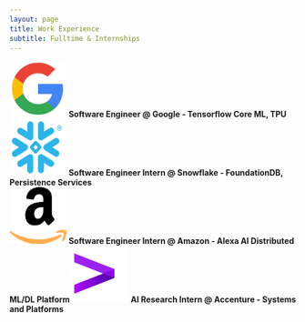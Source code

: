 ```yaml
---
layout: page
title: Work Experience
subtitle: Fulltime & Internships
---
```


<span>
    <img src="/assets/googlelogo.png" alt="drawing" style="width:100px;height:100px;"/>
    <b> Software Engineer @ Google - Tensorflow Core ML, TPU </b>
</span>
<br />
<span>
    <img src="/assets/snowflakelogo.png" alt="drawing" style="width:100px;height:100px;"/>
    <b> Software Engineer Intern @ Snowflake - FoundationDB, Persistence Services </b>
</span>
<br />
<span>
    <img src="/assets/amazon-logo.png" alt="drawing" style="width:100px;height:100px;"/>
    <b> Software Engineer Intern @ Amazon - Alexa AI Distributed ML/DL Platform </b>
</span>

<span>
    <img src="/assets/accenturelogo.png" alt="drawing" style="width:100px;height:100px;"/>
    <b> AI Research Intern @ Accenture - Systems and Platforms </b>
</span>
